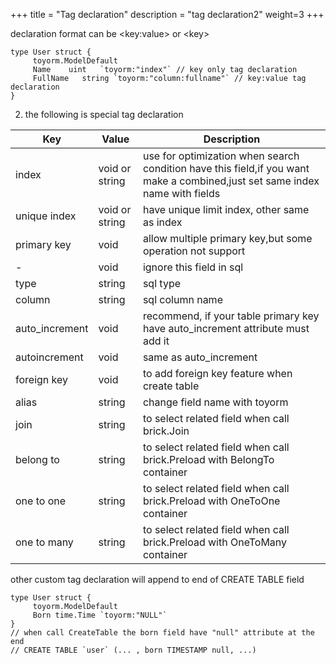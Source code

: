 +++
title = "Tag declaration"
description = "tag declaration2"
weight=3
+++

declaration format can be \<key:value\> or \<key\>

```golang
type User struct {
     toyorm.ModelDefault
     Name    uint   `toyorm:"index"` // key only tag declaration
     FullName   string `toyorm:"column:fullname"` // key:value tag declaration
}
```

2. the following is special tag declaration

Key           |Value                   |Description
--------------|------------------------|-----------
index         | void or string         | use for optimization when search condition have this field,if you want make a combined,just set same index name with fields
unique index  | void or string         | have unique limit index, other same as index
primary key   | void                   | allow multiple primary key,but some operation not support
\-            | void                    | ignore this field in sql
type          | string                  | sql type
column        | string                  | sql column name
auto_increment| void                    | recommend, if your table primary key have auto_increment attribute must add it
autoincrement | void                    | same as auto_increment
foreign key   | void                   | to add foreign key feature when create table
alias         | string                 | change field name with toyorm
join          | string                 | to select related field when call brick.Join
belong to     | string                 | to select related field when call brick.Preload with BelongTo container
one to one    | string                 | to select related field when call brick.Preload with OneToOne container
one to many   | string                 | to select related field when call brick.Preload with OneToMany container


other custom tag declaration will append to end of CREATE TABLE field

```golang
type User struct {
     toyorm.ModelDefault
     Born time.Time `toyorm:"NULL"`
}
// when call CreateTable the born field have "null" attribute at the end
// CREATE TABLE `user` (... , born TIMESTAMP null, ...)
```
